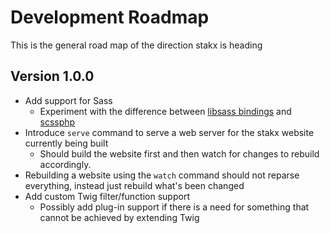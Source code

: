 # Development Roadmap

This is the general road map of the direction stakx is heading

## Version 1.0.0

- Add support for Sass
    - Experiment with the difference between [libsass bindings](https://github.com/absalomedia/sassphp) and [scssphp](https://github.com/leafo/scssphp)
- Introduce `serve` command to serve a web server for the stakx website currently being built
    - Should build the website first and then watch for changes to rebuild accordingly.
- Rebuilding a website using the `watch` command should not reparse everything, instead just rebuild what's been changed
- Add custom Twig filter/function support
    - Possibly add plug-in support if there is a need for something that cannot be achieved by extending Twig
